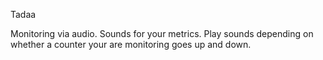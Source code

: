 Tadaa

Monitoring via audio. Sounds for your metrics.
Play sounds depending on whether a counter your are monitoring goes up and down.
